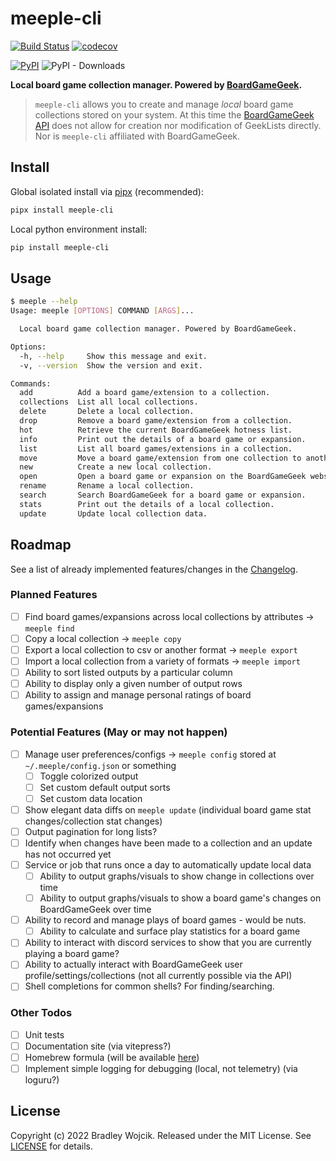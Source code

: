 # meeple-cli

[![Build Status](https://img.shields.io/github/actions/workflow/status/boldandbrad/meeple-cli/python-test.yml?branch=main)](https://github.com/boldandbrad/meeple-cli/actions/workflows/python-test.yml?query=branch%3Amain)
[![codecov](https://codecov.io/gh/boldandbrad/meeple-cli/branch/main/graph/badge.svg)](https://codecov.io/gh/boldandbrad/meeple-cli)

<!-- [![Docs](https://img.shields.io/website?down_message=down&label=docs&up_message=online&url=https%3A%2F%2Fboldandbrad.github.io%2Fmeeple-cli%2F)](https://boldandbrad.github.io/meeple-cli/) -->

[![PyPI](https://img.shields.io/pypi/v/meeple-cli)](https://pypi.org/project/meeple-cli/)
![PyPI - Downloads](https://img.shields.io/pypi/dm/meeple-cli)

**Local board game collection manager. Powered by [BoardGameGeek](https://boardgamegeek.com).**

> `meeple-cli` allows you to create and manage _local_ board game collections stored on your system. At this time the [BoardGameGeek API](https://boardgamegeek.com/wiki/page/BGG_XML_API2) does not allow for creation nor modification of GeekLists directly. Nor is `meeple-cli` affiliated with BoardGameGeek.

## Install

Global isolated install via [pipx](https://pypa.github.io/pipx/) (recommended):

```sh
pipx install meeple-cli
```

Local python environment install:

```sh
pip install meeple-cli
```

<!-- ```zsh
brew tap boldandbrad/homebrew-tap
brew install meeple-cli
```-->

<!-- > For more details, read the **meeple-cli** [install guide](https://boldandbrad.github.io/meeple-cli/#/install). -->

## Usage

```sh
$ meeple --help
Usage: meeple [OPTIONS] COMMAND [ARGS]...

  Local board game collection manager. Powered by BoardGameGeek.

Options:
  -h, --help     Show this message and exit.
  -v, --version  Show the version and exit.

Commands:
  add          Add a board game/extension to a collection.
  collections  List all local collections.
  delete       Delete a local collection.
  drop         Remove a board game/extension from a collection.
  hot          Retrieve the current BoardGameGeek hotness list.
  info         Print out the details of a board game or expansion.
  list         List all board games/extensions in a collection.
  move         Move a board game/extension from one collection to another.
  new          Create a new local collection.
  open         Open a board game or expansion on the BoardGameGeek website.
  rename       Rename a local collection.
  search       Search BoardGameGeek for a board game or expansion.
  stats        Print out the details of a local collection.
  update       Update local collection data.
```

<!-- > For more usage details, read the **meeple-cli** [usage guide](https://boldandbrad.github.io/meeple-cli/#/usage). -->

## Roadmap

See a list of already implemented features/changes in the [Changelog](docs/changelog.md).

### Planned Features

- [ ] Find board games/expansions across local collections by attributes -> `meeple find`
- [ ] Copy a local collection -> `meeple copy`
- [ ] Export a local collection to csv or another format -> `meeple export`
- [ ] Import a local collection from a variety of formats -> `meeple import`
- [ ] Ability to sort listed outputs by a particular column
- [ ] Ability to display only a given number of output rows
- [ ] Ability to assign and manage personal ratings of board games/expansions

### Potential Features (May or may not happen)

- [ ] Manage user preferences/configs -> `meeple config` stored at `~/.meeple/config.json` or something
  - [ ] Toggle colorized output
  - [ ] Set custom default output sorts
  - [ ] Set custom data location
- [ ] Show elegant data diffs on `meeple update` (individual board game stat changes/collection stat changes)
- [ ] Output pagination for long lists?
- [ ] Identify when changes have been made to a collection and an update has not occurred yet
- [ ] Service or job that runs once a day to automatically update local data
  - [ ] Ability to output graphs/visuals to show change in collections over time
  - [ ] Ability to output graphs/visuals to show a board game's changes on BoardGameGeek over time
- [ ] Ability to record and manage plays of board games - would be nuts.
  - [ ] Ability to calculate and surface play statistics for a board game
- [ ] Ability to interact with discord services to show that you are currently playing a board game?
- [ ] Ability to actually interact with BoardGameGeek user profile/settings/collections (not all currently possible via the API)
- [ ] Shell completions for common shells? For finding/searching.

### Other Todos

- [ ] Unit tests
- [ ] Documentation site (via vitepress?)
- [ ] Homebrew formula (will be available [here](https://github.com/boldandbrad/homebrew-tap))
- [ ] Implement simple logging for debugging (local, not telemetry) (via loguru?)

## License

Copyright (c) 2022 Bradley Wojcik. Released under the MIT License. See
[LICENSE](LICENSE) for details.
